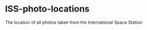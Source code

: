 ISS-photo-locations
===================

The location of all photos taken from the International Space Station